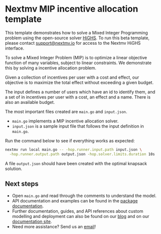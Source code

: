 # Nextmv MIP incentive allocation template

This template demonstrates how to solve a Mixed Integer Programming problem
using the open-source solver [HiGHS](https://github.com/ERGO-Code/HiGHS). To run
this beta template, please contact support@nextmv.io for access to the Nextmv
HiGHS interface.

To solve a Mixed Integer Problem (MIP) is to optimize a linear objective
function of many variables, subject to linear constraints. We demonstrate this
by solving a incentive allocation problem.

Given a collection of incentives per user with a cost and effect, our
objective is to maximize the total effect without exceeding a given budget.

The input defines a number of users which have an id to identify them, and a set
of in incentives per user with a cost, an effect and a name. There is also an
available budget.

The most important files created are `main.go` and `input.json`.

* `main.go` implements a MIP incentive allocation solver.
* `input.json` is a sample input file that follows the input definition in
`main.go`.

Run the command below to see if everything works as expected:

```bash
nextmv run local main.go -- -hop.runner.input.path input.json \
  -hop.runner.output.path output.json -hop.solver.limits.duration 10s
```

A file `output.json` should have been created with the optimal knapsack
solution.

## Next steps

* Open `main.go` and read through the comments to understand the model.
* API documentation and examples can be found in the [package
  documentation](https://pkg.go.dev/github.com/nextmv-io/sdk/mip).
* Further documentation, guides, and API references about custom modelling and
deployment can also be found on our [blog](https://www.nextmv.io/blog) and on
our [documentation site](https://docs.nextmv.io).
* Need more assistance? Send us an [email](mailto:support@nextmv.io)!
